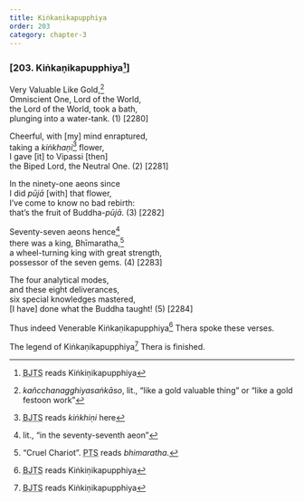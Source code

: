```yaml
---
title: Kiṅkaṇikapupphiya
order: 203
category: chapter-3
---
```


### \[203. Kiṅkaṇikapupphiya[^1]\]

Very Valuable Like Gold,[^2]  
Omniscient One, Lord of the World,  
the Lord of the World, took a bath,  
plunging into a water-tank. (1) \[2280\]

Cheerful, with \[my\] mind enraptured,  
taking a *kiṅkhaṇi*[^3] flower,  
I gave \[it\] to Vipassi \[then\]  
the Biped Lord, the Neutral One. (2) \[2281\]

In the ninety-one aeons since  
I did *pūjā* \[with\] that flower,  
I’ve come to know no bad rebirth:  
that’s the fruit of Buddha-*pūjā*. (3) \[2282\]

Seventy-seven aeons hence[^4]  
there was a king, Bhīmaratha,[^5]  
a wheel-turning king with great strength,  
possessor of the seven gems. (4) \[2283\]

The four analytical modes,  
and these eight deliverances,  
six special knowledges mastered,  
\[I have\] done what the Buddha taught! (5) \[2284\]

Thus indeed Venerable Kiṅkaṇikapupphiya[^6] Thera spoke these verses.

The legend of Kiṅkaṇikapupphiya[^7] Thera is finished.

[^1]: <abbr title="Buddha Jayanthi Tripitaka Series">BJTS</abbr> reads Kiṅkiṇikapupphiya

[^2]: *kañ<span class="diacritics" data-state="on">c</span><span class="no-diacritics" data-state="off">ch</span>anagghiyasaṅkāso*, lit., “like a gold valuable thing” or “like a gold festoon work”

[^3]: <abbr title="Buddha Jayanthi Tripitaka Series">BJTS</abbr> reads *kiṅkhiṇi* here

[^4]: lit., “in the seventy-seventh aeon”

[^5]: “Cruel Chariot”. <abbr title="Pali Text Society">PTS</abbr> reads *bhimaratha*.

[^6]: <abbr title="Buddha Jayanthi Tripitaka Series">BJTS</abbr> reads Kiṅkiṇikapupphiya

[^7]: <abbr title="Buddha Jayanthi Tripitaka Series">BJTS</abbr> reads Kiṅkiṇikapupphiya
